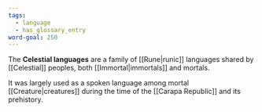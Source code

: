 ```yaml
---
tags:
  - language
  - has_glossary_entry
word-goal: 250
---
```


The **Celestial languages** are a family of [[Rune|runic]] languages shared by [[Celestial]] peoples, both [[Immortal|immortals]] and mortals. 

It was largely used as a spoken language among mortal [[Creature|creatures]] during the time of the [[Carapa Republic]] and its prehistory.